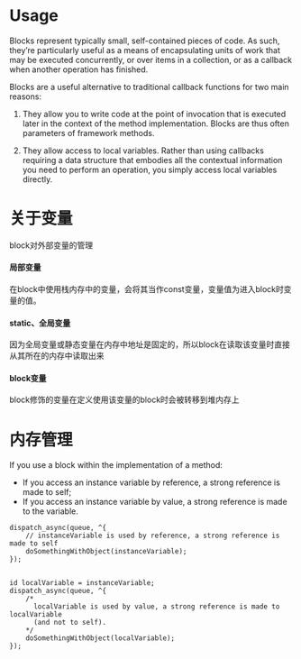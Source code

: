 # Usage
Blocks represent typically small, self-contained pieces of code. As such, they’re particularly useful as a means of encapsulating units of work that may be executed concurrently, or over items in a collection, or as a callback when another operation has finished.

Blocks are a useful alternative to traditional callback functions for two main reasons:

1. They allow you to write code at the point of invocation that is executed later in the context of the method implementation.
Blocks are thus often parameters of framework methods.

2. They allow access to local variables.
Rather than using callbacks requiring a data structure that embodies all the contextual information you need to perform an operation, you simply access local variables directly.

# 关于变量
block对外部变量的管理

####	局部变量
在block中使用栈内存中的变量，会将其当作const变量，变量值为进入block时变量的值。

#### static、全局变量
因为全局变量或静态变量在内存中地址是固定的，所以block在读取该变量时直接从其所在的内存中读取出来

#### block变量
block修饰的变量在定义使用该变量的block时会被转移到堆内存上

# 内存管理
 If you use a block within the implementation of a method:

* If you access an instance variable by reference, a strong reference is made to self;
* If you access an instance variable by value, a strong reference is made to the variable.


```
dispatch_async(queue, ^{
    // instanceVariable is used by reference, a strong reference is made to self
    doSomethingWithObject(instanceVariable);
});
 
 
id localVariable = instanceVariable;
dispatch_async(queue, ^{
    /*
      localVariable is used by value, a strong reference is made to localVariable
      (and not to self).
    */
    doSomethingWithObject(localVariable);
});
```


